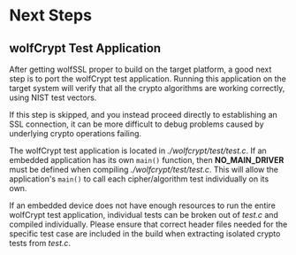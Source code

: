 # Next Steps

## wolfCrypt Test Application

After getting wolfSSL proper to build on the target platform, a good
next step is to port the wolfCrypt test application. Running this
application on the target system will verify that all the crypto
algorithms are working correctly, using NIST test vectors.

If this step is skipped, and you instead proceed directly to
establishing an SSL connection, it can be more difficult to debug
problems caused by underlying crypto operations failing.

The wolfCrypt test application is located in _./wolfcrypt/test/test.c_.
If an embedded application has its own `main()` function, then
__NO_MAIN_DRIVER__ must be defined when compiling
_./wolfcrypt/test/test.c_. This will allow the application's `main()`
to call each cipher/algorithm test individually on its own.

If an embedded device does not have enough resources to run the entire
wolfCrypt test application, individual tests can be broken out of
_test.c_ and compiled individually. Please ensure that correct header
files needed for the specific test case are included in the build when
extracting isolated crypto tests from _test.c_.
